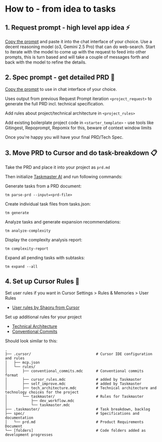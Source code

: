 # How to - from idea to tasks


## 1. Request prompt - high level app idea ⚡

[Copy the prompt](https://github.com/gibgutzi/idea-studio/blob/373f6d2020f93a080a4a041700e8e85f4bc1b672/request-prompt.md) and paste it into the chat interface of your choice. Use a decent reasoning model (o3, Gemini 2.5 Pro) that can do web-search. Start to iterate with the model to come up with the request to feed into other prompts, this is turn based and will take a couple of messages forth and back with the model to refine the details. 


## 2. Spec prompt - get detailed PRD 📝

[Copy the prompt](https://github.com/gibgutzi/idea-studio/blob/373f6d2020f93a080a4a041700e8e85f4bc1b672/spec-prompt.md) to use in chat interface of your choice.

Uses output from previous Request Prompt iteration `<project_request>` to generate the full PRD incl. technical specification.

Add rules about project/technical architecture in `<project_rules>`

Add existing boilerplate project code in `<starter_template>` - use tools like Gitingest, Repoprompt, Repomix for this, beware of context window limits 

Once you're happy you will have your final PRD/Tech Spec.


## 3. Move PRD to Cursor and do task-breakdown 📋

Take the PRD and place it into your project as `prd.md`

Then initialize [Taskmaster AI](https://www.task-master.dev/) and run following commands: 


Generate tasks from a PRD document:
```  
tm parse-prd --input=<prd-file>
```

Create individual task files from tasks.json:
```
tm generate
```

Analyze tasks and generate expansion recommendations:
```
tm analyze-complexity
```

Display the complexity analysis report:
```
tm complexity-report
```

Expand all pending tasks with subtasks:
```
tm expand --all 
```

## 4. Set up Cursor Rules 📜

Set user rules if you want in Cursor Settings > Rules & Memories > User Rules 
- [User rules by Shaoru from Cursor](https://github.com/gibgutzi/idea-studio/blob/edf3063f09c03d8bca7ad22d515928d9efebaf51/cursor-user-rules.md)

Set up additional rules for your project 
- [Technical Architecture](https://github.com/gibgutzi/idea-studio/blob/main/tech_architecture.mdc)
- [Conventional Commits](https://github.com/gibgutzi/idea-studio/blob/477e2f5c0e0dce04ff79c726ef314b5ec9d2ee31/conventional_commits.mdc)

Should look similar to this:

``` 
.
├── .cursor/                              # Cursor IDE configuration and rules
│   ├── mcp.json
│   └── rules/
│       ├── conventional_commits.mdc      # Conventional commits format
│       ├── cursor_rules.mdc              # added by Taskmaster
│       ├── self_improve.mdc              # added by Taskmaster
│       ├── tech_architecture.mdc         # Technical architecture and technology choices for the project
│       └── taskmaster/                   # Rules for Taskmaster
│           ├── dev_workflow.mdc
│           └── taskmaster.mdc
├── .taskmaster/                          # Task breakdown, backlog
├── spec/                                 # Specifications and documentation
│   └── prd.md                            # Product Requirements Document
└── [folders]                             # Code folders added as development progresses
```
